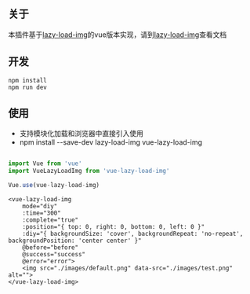 ## 关于
本插件基于[lazy-load-img](https://github.com/lzxb/lazy-load-img)的vue版本实现，请到[lazy-load-img](https://github.com/lzxb/lazy-load-img)查看文档

## 开发
```
npm install 
npm run dev
```

## 使用
* 支持模块化加载和浏览器中直接引入使用
* npm install --save-dev lazy-load-img vue-lazy-load-img
```javascript

import Vue from 'vue'
import VueLazyLoadImg from 'vue-lazy-load-img'

Vue.use(vue-lazy-load-img)

```
```vue
<vue-lazy-load-img 
    mode="diy"
    :time="300"
    :complete="true"
    :position="{ top: 0, right: 0, bottom: 0, left: 0 }"
    :diy="{ backgroundSize: 'cover', backgroundRepeat: 'no-repeat', backgroundPosition: 'center center' }"
    @before="before" 
    @success="success" 
    @error="error">
    <img src="./images/default.png" data-src="./images/test.png" alt="">
</vue-lazy-load-img>
```
